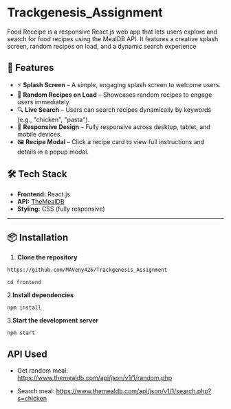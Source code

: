 # Trackgenesis_Assignment

Food Receipe is a responsive React.js web app that lets users explore and search for food recipes using the MealDB API. It features a creative splash screen, random recipes on load, and a dynamic search experience

## 🚀 Features

- ⚡ **Splash Screen** – A simple, engaging splash screen to welcome users.
- 🔀 **Random Recipes on Load** – Showcases random recipes to engage users immediately.
- 🔍 **Live Search** – Users can search recipes dynamically by keywords (e.g., "chicken", "pasta").
- 📱 **Responsive Design** – Fully responsive across desktop, tablet, and mobile devices.
- 🖼️ **Recipe Modal** – Click a recipe card to view full instructions and details in a popup modal.

## 🛠️ Tech Stack

- **Frontend:** React.js
- **API:** [TheMealDB](https://www.themealdb.com/api.php)
- **Styling:** CSS (fully responsive)

---

## 📦 Installation

1. **Clone the repository**

```bash
https://github.com/MAVeny426/Trackgenesis_Assignment
```
```
cd frontend
```

2.**Install dependencies**
```
npm install
```

3.**Start the development server**
```
npm start

```
## API Used

- Get random meal: https://www.themealdb.com/api/json/v1/1/random.php

- Search meal: https://www.themealdb.com/api/json/v1/1/search.php?s=chicken
